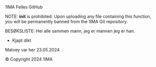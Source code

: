 1IMA Felles GitHub

NOTE: __init__ is prohibited. Upon uploading any file containing this function, you will be permanently banned from the 1IMA Git repository.

BESØKSLISTE:
Hei alle sammen mann, jeg er mannen jeg er han.
 - Kjapt dikt

Matvey var her 23.05.2024

© Copyright 2024 1IMA 
